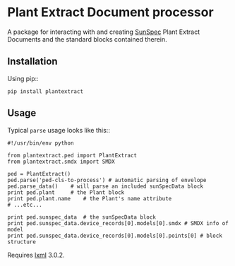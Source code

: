 Plant Extract Document processor
================================
A package for interacting with and creating [SunSpec](http://sunspec.org)
Plant Extract Documents and the standard blocks contained therein.

Installation
------------
Using pip::

    pip install plantextract

Usage
-------
Typical `parse` usage looks like this::

    #!/usr/bin/env python

    from plantextract.ped import PlantExtract
    from plantextract.smdx import SMDX

    ped = PlantExtract()
    ped.parse('ped-cls-to-process') # automatic parsing of envelope
    ped.parse_data()    # will parse an included sunSpecData block
    print ped.plant     # the Plant block
    print ped.plant.name    # the Plant's name attribute
    # ...etc...

    print ped.sunspec_data  # the sunSpecData block
    print ped.sunspec_data.device_records[0].models[0].smdx # SMDX info of model
    print ped.sunspec_data.device_records[0].models[0].points[0] # block structure

Requires [lxml](http://lxml.de) 3.0.2.